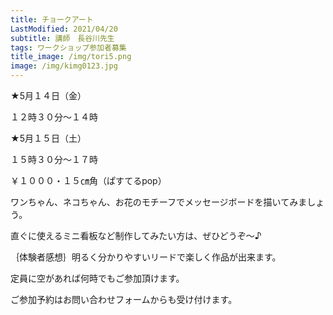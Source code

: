 ```yaml
---
title: チョークアート
LastModified: 2021/04/20
subtitle: 講師　長谷川先生
tags: ワークショップ参加者募集
title_image: /img/tori5.png
image: /img/kimg0123.jpg
---
```

★5月１４日（金）

１２時３０分～１４時

★5月１５日（土）

１５時３０分～１７時

￥１０００・１５㎝角（ぱすてるpop）

ワンちゃん、ネコちゃん、お花のモチーフでメッセージボードを描いてみましょう。

直ぐに使えるミニ看板など制作してみたい方は、ぜひどうぞ～♪

｛体験者感想｝明るく分かりやすいリードで楽しく作品が出来ます。

定員に空があれば何時でもご参加頂けます。

ご参加予約はお問い合わせフォームからも受け付けます。